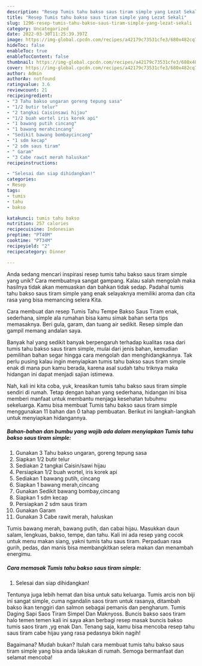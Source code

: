 ```yaml
---
description: "Resep Tumis tahu bakso saus tiram simple yang Lezat Sekali"
title: "Resep Tumis tahu bakso saus tiram simple yang Lezat Sekali"
slug: 1296-resep-tumis-tahu-bakso-saus-tiram-simple-yang-lezat-sekali
category: Uncategorized
date: 2022-03-30T11:25:39.397Z
image: https://img-global.cpcdn.com/recipes/a42179c73531cfe3/680x482cq70/tumis-tahu-bakso-saus-tiram-simple-foto-resep-utama.jpg
hideToc: false
enableToc: true
enableTocContent: false
thumbnail: https://img-global.cpcdn.com/recipes/a42179c73531cfe3/680x482cq70/tumis-tahu-bakso-saus-tiram-simple-foto-resep-utama.jpg
cover: https://img-global.cpcdn.com/recipes/a42179c73531cfe3/680x482cq70/tumis-tahu-bakso-saus-tiram-simple-foto-resep-utama.jpg
author: Admin
authorAv: notfound
ratingvalue: 3.6
reviewcount: 21
recipeingredient:
- "3 Tahu bakso ungaran goreng tepung sasa"
- "1/2 butir telur"
- "2 tangkai Caisinsawi hijau"
- "1/2 buah wortel iris korek api"
- "1 bawang putih cincang"
- "1 bawang merahcincang"
- "Sedikit bawang bombaycincang"
- "1 sdm kecap"
- "2 sdm saus tiram"
- " Garam"
- "3 Cabe rawit merah haluskan"
recipeinstructions:

- "Selesai dan siap dihidangkan!"
categories:
- Resep
tags:
- tumis
- tahu
- bakso

katakunci: tumis tahu bakso 
nutrition: 257 calories
recipecuisine: Indonesian
preptime: "PT40M"
cooktime: "PT34M"
recipeyield: "2"
recipecategory: Dinner

---
```





Anda sedang mencari inspirasi resep tumis tahu bakso saus tiram simple yang unik? Cara membuatnya sangat gampang. Kalau salah mengolah maka hasilnya tidak akan memuaskan dan bahkan tidak sedap. Padahal tumis tahu bakso saus tiram simple yang enak selayaknya memiliki aroma dan cita rasa yang bisa memancing selera Kita.





Cara membuat dan resep Tumis Tahu Tempe Bakso Saus Tiram enak, sederhana, simple ala rumahan bisa kamu simak bahan serta tips memasaknya. Beri gula, garam, dan tuang air sedikit. Resep simple dan gampil memang andalan saya.

Banyak hal yang sedikit banyak berpengaruh terhadap kualitas rasa dari tumis tahu bakso saus tiram simple, mulai dari jenis bahan, kemudian pemilihan bahan segar hingga cara mengolah dan menghidangkannya. Tak perlu pusing kalau ingin menyiapkan tumis tahu bakso saus tiram simple enak di mana pun kamu berada, karena asal sudah tahu triknya maka hidangan ini dapat menjadi sajian istimewa.






Nah, kali ini kita coba, yuk, kreasikan tumis tahu bakso saus tiram simple sendiri di rumah. Tetap dengan bahan yang sederhana, hidangan ini bisa memberi manfaat untuk membantu menjaga kesehatan tubuhmu sekeluarga. Kamu bisa membuat Tumis tahu bakso saus tiram simple menggunakan 11 bahan dan 0 tahap pembuatan. Berikut ini langkah-langkah untuk menyiapkan hidangannya.

<!--inarticleads1-->

##### Bahan-bahan dan bumbu yang wajib ada dalam menyiapkan Tumis tahu bakso saus tiram simple:

1. Gunakan 3 Tahu bakso ungaran, goreng tepung sasa
1. Siapkan 1/2 butir telur
1. Sediakan 2 tangkai Caisin/sawi hijau
1. Persiapkan 1/2 buah wortel, iris korek api
1. Sediakan 1 bawang putih, cincang
1. Siapkan 1 bawang merah,cincang
1. Gunakan Sedikit bawang bombay,cincang
1. Siapkan 1 sdm kecap
1. Persiapkan 2 sdm saus tiram
1. Gunakan  Garam
1. Gunakan 3 Cabe rawit merah, haluskan


Tumis bawang merah, bawang putih, dan cabai hijau. Masukkan daun salam, lengkuas, bakso, tempe, dan tahu. Kali ini ada resep yang cocok untuk menu makan siang, yakni tumis tahu saus tiram. Perpaduan rasa gurih, pedas, dan manis bisa membangkitkan selera makan dan menambah energimu. 

<!--inarticleads2-->

##### Cara memasak Tumis tahu bakso saus tiram simple:


1. Selesai dan siap dihidangkan!

Tentunya juga lebih hemat dan bisa untuk satu keluarga. Tumis arcis non biji ini sangat simple, cuma ngandalin saos tiram untuk rasanya, ditambah bakso ikan tenggiri dan salmon sebagai pemanis dan pengharum. Tumis Daging Sapi Saos Tiram Simpel Dan Maknyoss. Buncis bakso saos tiram halo temen temen kali ini saya akan berbagi resep masak buncis bakso tumis saos tiram ,yg enak Dan. Tenang saja, kamu bisa mencoba resep tahu saus tiram cabe hijau yang rasa pedasnya bikin nagih! 

Bagaimana? Mudah bukan? Itulah cara membuat tumis tahu bakso saus tiram simple yang bisa anda lakukan di rumah. Semoga bermanfaat dan selamat mencoba!
